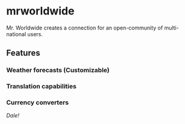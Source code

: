 # mrworldwide

Mr. Worldwide creates a connection for an open-community of multi-national users.

## Features

### Weather forecasts (Customizable)

### Translation capabilities

### Currency converters

*Dale!*
